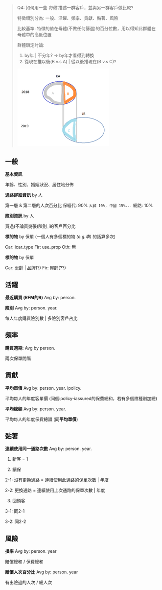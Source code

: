 
>Q4:
>如何用一些 *特徵* 描述一群客戶，並與另一群客戶做比較?
>
>特徵類別分為:
一般、活躍、頻率、貢獻、黏著、風險
>
>比較基準:
>特徵的值在母體(不做任何篩選)的百分位數，用以得知此群體在母體中的高低位置
>
>群體鎖定討論:
>1. by年 | 不分年? → by年才看得到轉換
>2. 從現在推以後(B v.s A) | 從以後推現在(B v.s C)?
><img src="./img/subset_discuss.png" alt="alt text" width="300"/>
>

## 一般
**基本資訊**

年齡、性別、婚姻狀況、居住地分佈

**通路詳細資訊** by 人

第一層 & 第二層的人次百分比
保經代: 90% ```大誠 10%, 中國 15%...```
網路: 10%

**險別資訊** by 人

買過(不論買幾張)險別_i的客戶百分比

**標的物** by 保單 (一個人有多個標的物 *(e.g.車)* 的話算多次)

Car: icar_type
Fir: use_prop
Oth: 無

**標的物** by 保單

Car: 車齡 | 品牌(?)
Fir: 屋齡(??)


## 活躍
**最近購買 (RFM的R)** Avg by: person.

**險別** Avg by: person. year.

每人年度購買險別數 | 多險別客戶占比

## 頻率
**購買週期:** Avg by person.

兩次保單間隔

## 貢獻
**平均單價**  Avg by: person. year. ipolicy.

平均每人的年度客單價
(同個ipolicy-iassured的保費總和，若有多個險種則加總)

**平均總額** Avg by: person. year.

平均每人的年度保費總額
(同**平均單價**)

## 黏著
**連續使用同一通路次數** Avg by: person. year.

1. 新客 = 1

2. 續保

  2-1: 沒有更換通路 = 連續使用此通路的保單次數 | 年度

  2-2: 更換通路 = 連續使用上次通路的保單次數 | 年度

3. 回頭客

  3-1: 同2-1

  3-2: 同2-2


## 風險

**損率** Avg by: person. year

賠償總和 / 保費總和

**賠償人次百分比** Avg by: person. year

有出險過的人次 / 總人次

